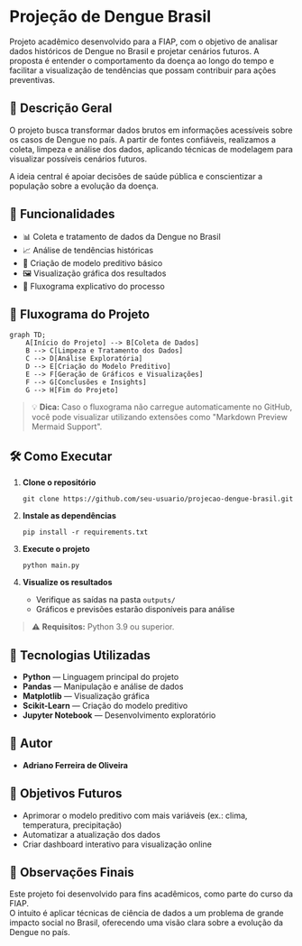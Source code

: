 # Projeção de Dengue Brasil

Projeto acadêmico desenvolvido para a FIAP, com o objetivo de analisar dados históricos de Dengue no Brasil e projetar cenários futuros. A proposta é entender o comportamento da doença ao longo do tempo e facilitar a visualização de tendências que possam contribuir para ações preventivas.

## 📖 Descrição Geral

O projeto busca transformar dados brutos em informações acessíveis sobre os casos de Dengue no país. A partir de fontes confiáveis, realizamos a coleta, limpeza e análise dos dados, aplicando técnicas de modelagem para visualizar possíveis cenários futuros.

A ideia central é apoiar decisões de saúde pública e conscientizar a população sobre a evolução da doença.

## 🚀 Funcionalidades

- 📊 Coleta e tratamento de dados da Dengue no Brasil
- 📈 Análise de tendências históricas
- 🧩 Criação de modelo preditivo básico
- 🖼️ Visualização gráfica dos resultados
- 🧭 Fluxograma explicativo do processo

## 🧩 Fluxograma do Projeto

```mermaid
graph TD;
    A[Início do Projeto] --> B[Coleta de Dados]
    B --> C[Limpeza e Tratamento dos Dados]
    C --> D[Análise Exploratória]
    D --> E[Criação do Modelo Preditivo]
    E --> F[Geração de Gráficos e Visualizações]
    F --> G[Conclusões e Insights]
    G --> H[Fim do Projeto]
```

> 💡 **Dica:** Caso o fluxograma não carregue automaticamente no GitHub, você pode visualizar utilizando extensões como "Markdown Preview Mermaid Support".

## 🛠️ Como Executar

1. **Clone o repositório**
   ```
   git clone https://github.com/seu-usuario/projecao-dengue-brasil.git
   ```

2. **Instale as dependências**
   ```
   pip install -r requirements.txt
   ```

3. **Execute o projeto**
   ```
   python main.py
   ```

4. **Visualize os resultados**
   - Verifique as saídas na pasta `outputs/`
   - Gráficos e previsões estarão disponíveis para análise

> ⚠️ **Requisitos:** Python 3.9 ou superior.

## 🧩 Tecnologias Utilizadas

- **Python** — Linguagem principal do projeto
- **Pandas** — Manipulação e análise de dados
- **Matplotlib** — Visualização gráfica
- **Scikit-Learn** — Criação do modelo preditivo
- **Jupyter Notebook** — Desenvolvimento exploratório

## 👤 Autor

- **Adriano Ferreira de Oliveira**

## 🎯 Objetivos Futuros

- Aprimorar o modelo preditivo com mais variáveis (ex.: clima, temperatura, precipitação)
- Automatizar a atualização dos dados
- Criar dashboard interativo para visualização online

## 📝 Observações Finais

Este projeto foi desenvolvido para fins acadêmicos, como parte do curso da FIAP.  
O intuito é aplicar técnicas de ciência de dados a um problema de grande impacto social no Brasil, oferecendo uma visão clara sobre a evolução da Dengue no país.
